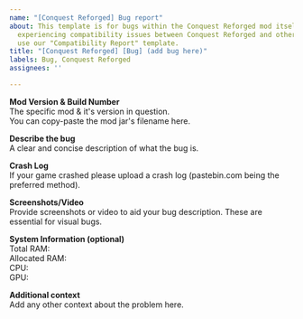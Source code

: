 ```yaml
---
name: "[Conquest Reforged] Bug report"
about: This template is for bugs within the Conquest Reforged mod itself. If you are
  experiencing compatibility issues between Conquest Reforged and other mods please
  use our "Compatibility Report" template.
title: "[Conquest Reforged] [Bug] (add bug here)"
labels: Bug, Conquest Reforged
assignees: ''

---
```


**Mod Version & Build Number**    
The specific mod & it's version in question.    
You can copy-paste the mod jar's filename here.

**Describe the bug**    
A clear and concise description of what the bug is.

**Crash Log**    
If your game crashed please upload a crash log (pastebin.com being the preferred method).

**Screenshots/Video**    
Provide screenshots or video to aid your bug description.
These are essential for visual bugs.

**System Information (optional)**    
Total RAM:    
Allocated RAM:    
CPU:    
GPU:

**Additional context**    
Add any other context about the problem here.
